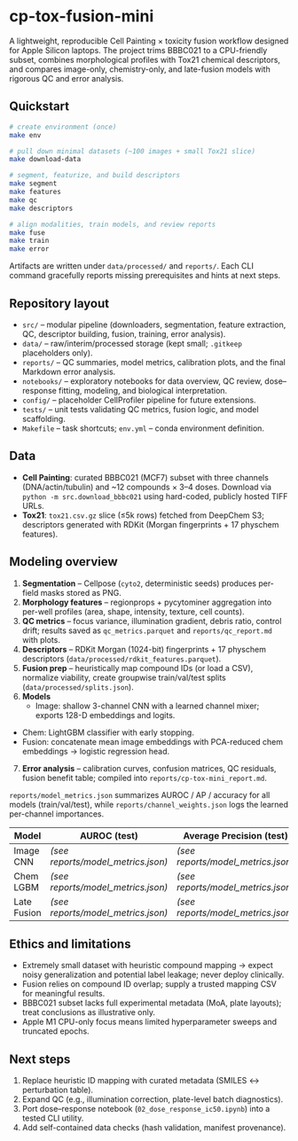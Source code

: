 # cp-tox-fusion-mini

A lightweight, reproducible Cell Painting × toxicity fusion workflow designed for Apple Silicon laptops. The project trims BBBC021 to a CPU-friendly subset, combines morphological profiles with Tox21 chemical descriptors, and compares image-only, chemistry-only, and late-fusion models with rigorous QC and error analysis.

## Quickstart

```bash
# create environment (once)
make env

# pull down minimal datasets (~100 images + small Tox21 slice)
make download-data

# segment, featurize, and build descriptors
make segment
make features
make qc
make descriptors

# align modalities, train models, and review reports
make fuse
make train
make error
```

Artifacts are written under `data/processed/` and `reports/`. Each CLI command gracefully reports missing prerequisites and hints at next steps.

## Repository layout

- `src/` – modular pipeline (downloaders, segmentation, feature extraction, QC, descriptor building, fusion, training, error analysis).
- `data/` – raw/interim/processed storage (kept small; `.gitkeep` placeholders only).
- `reports/` – QC summaries, model metrics, calibration plots, and the final Markdown error analysis.
- `notebooks/` – exploratory notebooks for data overview, QC review, dose–response fitting, modeling, and biological interpretation.
- `config/` – placeholder CellProfiler pipeline for future extensions.
- `tests/` – unit tests validating QC metrics, fusion logic, and model scaffolding.
- `Makefile` – task shortcuts; `env.yml` – conda environment definition.

## Data

- **Cell Painting**: curated BBBC021 (MCF7) subset with three channels (DNA/actin/tubulin) and ~12 compounds × 3–4 doses. Download via `python -m src.download_bbbc021` using hard-coded, publicly hosted TIFF URLs.
- **Tox21**: `tox21.csv.gz` slice (≤5k rows) fetched from DeepChem S3; descriptors generated with RDKit (Morgan fingerprints + 17 physchem features).

## Modeling overview

1. **Segmentation** – Cellpose (`cyto2`, deterministic seeds) produces per-field masks stored as PNG.
2. **Morphology features** – regionprops + pycytominer aggregation into per-well profiles (area, shape, intensity, texture, cell counts).
3. **QC metrics** – focus variance, illumination gradient, debris ratio, control drift; results saved as `qc_metrics.parquet` and `reports/qc_report.md` with plots.
4. **Descriptors** – RDKit Morgan (1024-bit) fingerprints + 17 physchem descriptors (`data/processed/rdkit_features.parquet`).
5. **Fusion prep** – heuristically map compound IDs (or load a CSV), normalize viability, create groupwise train/val/test splits (`data/processed/splits.json`).
6. **Models**
   - Image: shallow 3-channel CNN with a learned channel mixer; exports 128-D embeddings and logits.
  - Chem: LightGBM classifier with early stopping.
   - Fusion: concatenate mean image embeddings with PCA-reduced chem embeddings → logistic regression head.
7. **Error analysis** – calibration curves, confusion matrices, QC residuals, fusion benefit table; compiled into `reports/cp-tox-mini_report.md`.

`reports/model_metrics.json` summarizes AUROC / AP / accuracy for all models (train/val/test), while `reports/channel_weights.json` logs the learned per-channel importances.

| Model      | AUROC (test) | Average Precision (test) | Accuracy (test) |
|------------|--------------|---------------------------|-----------------|
| Image CNN  | *(see reports/model_metrics.json)* | *(see reports/model_metrics.json)* | *(see reports/model_metrics.json)* |
| Chem LGBM  | *(see reports/model_metrics.json)* | *(see reports/model_metrics.json)* | *(see reports/model_metrics.json)* |
| Late Fusion| *(see reports/model_metrics.json)* | *(see reports/model_metrics.json)* | *(see reports/model_metrics.json)* |

## Ethics and limitations

- Extremely small dataset with heuristic compound mapping → expect noisy generalization and potential label leakage; never deploy clinically.
- Fusion relies on compound ID overlap; supply a trusted mapping CSV for meaningful results.
- BBBC021 subset lacks full experimental metadata (MoA, plate layouts); treat conclusions as illustrative only.
- Apple M1 CPU-only focus means limited hyperparameter sweeps and truncated epochs.

## Next steps

1. Replace heuristic ID mapping with curated metadata (SMILES ↔ perturbation table).
2. Expand QC (e.g., illumination correction, plate-level batch diagnostics).
3. Port dose–response notebook (`02_dose_response_ic50.ipynb`) into a tested CLI utility.
4. Add self-contained data checks (hash validation, manifest provenance).
